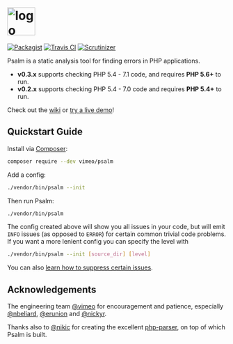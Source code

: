 <h1><a href="https://getpsalm.org"><img src="PsalmLogo.png" height="64" alt="logo" /></a></h1>

[![Packagist](https://img.shields.io/packagist/v/vimeo/psalm.svg)](https://packagist.org/packages/vimeo/psalm)
[![Travis CI](https://img.shields.io/travis/vimeo/psalm/master.svg)](https://travis-ci.org/vimeo/psalm/branches)
[![Scrutinizer](https://img.shields.io/scrutinizer/g/vimeo/psalm/master.svg)](https://scrutinizer-ci.com/g/vimeo/psalm/?branch=master)

Psalm is a static analysis tool for finding errors in PHP applications.

 - **v0.3.x** supports checking PHP 5.4 - 7.1 code, and requires **PHP 5.6+** to run.
 - **v0.2.x** supports checking PHP 5.4 - 7.0 code and requires **PHP 5.4+** to run.

Check out the [wiki](https://github.com/vimeo/psalm/wiki) or [try a live demo](https://getpsalm.org/)!

## Quickstart Guide

Install via [Composer](https://getcomposer.org/):

```bash
composer require --dev vimeo/psalm
```

Add a config:

```bash
./vendor/bin/psalm --init
```

Then run Psalm:

```bash
./vendor/bin/psalm
```

The config created above will show you all issues in your code, but will emit `INFO` issues (as opposed to `ERROR`) for certain common trivial code problems. If you want a more lenient config you can specify the level with

```bash
./vendor/bin/psalm --init [source_dir] [level]
```

You can also [learn how to suppress certain issues](https://github.com/vimeo/psalm/wiki/Dealing-with-code-issues).

## Acknowledgements

The engineering team [@vimeo](https://github.com/vimeo) for encouragement and patience, especially [@nbeliard](https://github.com/nbeliard), [@erunion](https://github.com/erunion) and [@nickyr](https://github.com/nickyr).

Thanks also to [@nikic](https://github.com/nikic) for creating the excellent [php-parser](https://github.com/nikic/php-parser), on top of which Psalm is built.
